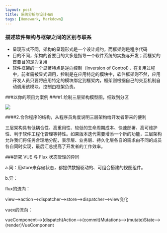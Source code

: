 ```yaml
---
layout: post
title: 系统分析与设计HW8
tags: [Homework, Markdown]
---
```


### 描述软件架构与框架之间的区别与联系

+ 呈现形式不同，架构的呈现形式是一个设计规约，而框架则是程序代码
+ 目的不同，架构的首要目的大多是指导一个软件系统的实施与开发；而框架的首要目的是为复用
+ 软件框架的一个显著特点是逆向控制（Inversion of Control），在复用过程中，前者需被显式调用，控制是在应用特定的模块中，软件框架则不然，应用开发人员只要将应用特定的模块绑定到框架内，框架则根据自己的交互机制自动调用该模块，控制由框架负责。

###以你的项目为案例 
####1.绘制三层架构模型图，细致到分区

![](D:\COURSE\大三下\系统分析与设计\团队作业3\PhysicalView.png)



####2.合你程序的结构，从程序员角度说明三层架构给开发者带来的便利

三层架构具有低耦合性、高重用性、较低的生命周期成本、快速部署、高可维护性、利于软件工程化管理等特性。如果版本迭代需要增添一个新的功能，三层架构允许我们将任务合理地分配，表示层、业务层、持久化层各自的需求由不同的成员各自同时实现，最后汇总提高了开发者的工作效率。

###研究 VUE 与 Flux 状态管理的异同

a.同：用store来存储状态，都提供数据驱动的、可组合搭建的视图组件。

b.异：

flux的流向：

view——>action——>dispatcher——>store——>dispatcher——>view变化 

vuex的流向： 

vueComponent——>(dispatch)Action——>(commit)Mutations——>(mutate)State——>(render)VueComponent 